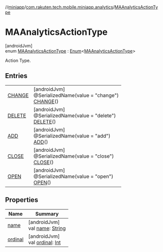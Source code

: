 //[miniapp](../../../index.md)/[com.rakuten.tech.mobile.miniapp.analytics](../index.md)/[MAAnalyticsActionType](index.md)

# MAAnalyticsActionType

[androidJvm]\
enum [MAAnalyticsActionType](index.md) : [Enum](https://kotlinlang.org/api/latest/jvm/stdlib/kotlin/-enum/index.html)&lt;[MAAnalyticsActionType](index.md)&gt; 

Action Type.

## Entries

| | |
|---|---|
| [CHANGE](-c-h-a-n-g-e/index.md) | [androidJvm]<br>@SerializedName(value = "change")<br>[CHANGE](-c-h-a-n-g-e/index.md)() |
| [DELETE](-d-e-l-e-t-e/index.md) | [androidJvm]<br>@SerializedName(value = "delete")<br>[DELETE](-d-e-l-e-t-e/index.md)() |
| [ADD](-a-d-d/index.md) | [androidJvm]<br>@SerializedName(value = "add")<br>[ADD](-a-d-d/index.md)() |
| [CLOSE](-c-l-o-s-e/index.md) | [androidJvm]<br>@SerializedName(value = "close")<br>[CLOSE](-c-l-o-s-e/index.md)() |
| [OPEN](-o-p-e-n/index.md) | [androidJvm]<br>@SerializedName(value = "open")<br>[OPEN](-o-p-e-n/index.md)() |

## Properties

| Name | Summary |
|---|---|
| [name](../../com.rakuten.tech.mobile.miniapp.permission/-mini-app-custom-permission-result/-a-l-l-o-w-e-d/index.md#-372974862%2FProperties%2F1451286739) | [androidJvm]<br>val [name](../../com.rakuten.tech.mobile.miniapp.permission/-mini-app-custom-permission-result/-a-l-l-o-w-e-d/index.md#-372974862%2FProperties%2F1451286739): [String](https://kotlinlang.org/api/latest/jvm/stdlib/kotlin/-string/index.html) |
| [ordinal](../../com.rakuten.tech.mobile.miniapp.permission/-mini-app-custom-permission-result/-a-l-l-o-w-e-d/index.md#-739389684%2FProperties%2F1451286739) | [androidJvm]<br>val [ordinal](../../com.rakuten.tech.mobile.miniapp.permission/-mini-app-custom-permission-result/-a-l-l-o-w-e-d/index.md#-739389684%2FProperties%2F1451286739): [Int](https://kotlinlang.org/api/latest/jvm/stdlib/kotlin/-int/index.html) |

